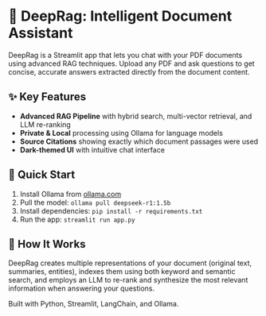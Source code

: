 # 📘 DeepRag: Intelligent Document Assistant

DeepRag is a Streamlit app that lets you chat with your PDF documents using advanced RAG techniques. Upload any PDF and ask questions to get concise, accurate answers extracted directly from the document content.

## ✨ Key Features

* **Advanced RAG Pipeline** with hybrid search, multi-vector retrieval, and LLM re-ranking
* **Private & Local** processing using Ollama for language models
* **Source Citations** showing exactly which document passages were used
* **Dark-themed UI** with intuitive chat interface

## 🚀 Quick Start

1. Install Ollama from [ollama.com](https://ollama.com/)
2. Pull the model: `ollama pull deepseek-r1:1.5b`
3. Install dependencies: `pip install -r requirements.txt`
4. Run the app: `streamlit run app.py`

## 🧠 How It Works

DeepRag creates multiple representations of your document (original text, summaries, entities), indexes them using both keyword and semantic search, and employs an LLM to re-rank and synthesize the most relevant information when answering your questions.

Built with Python, Streamlit, LangChain, and Ollama.

